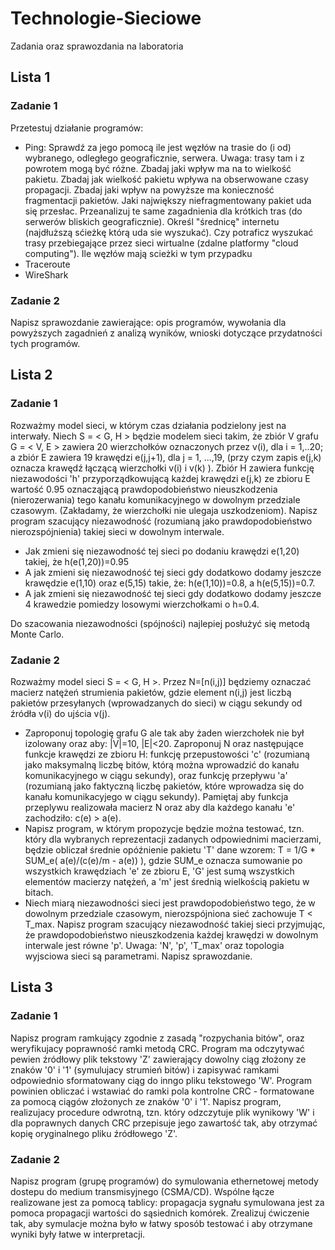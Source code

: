 # Technologie-Sieciowe
Zadania oraz sprawozdania na laboratoria

## Lista 1
### Zadanie 1
Przetestuj działanie programów:
* Ping: 
Sprawdź za jego pomocą ile jest węzłów na trasie do (i od) wybranego, odległego geograficznie, serwera. Uwaga: trasy tam i z powrotem mogą być różne. Zbadaj jaki wpływ ma na to wielkość pakietu. Zbadaj jak wielkość pakietu wpływa na obserwowane czasy propagacji. Zbadaj jaki wpływ na powyższe ma konieczność fragmentacji pakietów. Jaki największy niefragmentowany pakiet uda się przesłac. Przeanalizuj te same zagadnienia dla krótkich tras (do serwerów bliskich geograficznie). Określ "średnicę" internetu (najdłuższą sćieżkę którą uda sie wyszukać). Czy potraficz wyszukać trasy przebiegające przez sieci wirtualne (zdalne platformy "cloud computing"). Ile węzłów mają scieżki w tym przypadku
* Traceroute
* WireShark
### Zadanie 2
Napisz sprawozdanie zawierające: opis programów, wywołania dla powyższych zagadnień z analizą wyników, wnioski dotyczące przydatności tych programów.
## Lista 2
### Zadanie 1
Rozważmy model sieci, w którym czas działania podzielony jest na interwały. Niech S = < G, H > będzie modelem sieci takim, że zbiór V grafu G = < V, E > zawiera 20 wierzchołków oznaczonych przez v(i), dla i = 1,..20; a zbiór E zawiera 19 krawędzi e(j,j+1), dla j = 1, ...,19, (przy czym zapis e(j,k) oznacza krawędź łączącą wierzchołki v(i) i v(k) ). Zbiór H zawiera funkcję niezawodości 'h' przyporządkowującą każdej krawędzi e(j,k) ze zbioru E wartość 0.95 oznacząjącą prawdopodobieństwo nieuszkodzenia (nierozerwania) tego kanału komunikacyjnego w dowolnym przedziale czasowym. (Zakładamy, że wierzchołki nie ulegaja uszkodzeniom).
Napisz program szacujący niezawodność (rozumianą jako prawdopodobieństwo nierozspójnienia) takiej sieci w dowolnym interwale.
* Jak zmieni się niezawodność tej sieci po dodaniu krawędzi e(1,20) takiej, że h(e(1,20))=0.95
* A jak zmieni się niezawodność tej sieci gdy dodatkowo dodamy jeszcze krawędzie e(1,10) oraz e(5,15) takie, że: h(e(1,10))=0.8, a h(e(5,15))=0.7.
* A jak zmieni się niezawodność tej sieci gdy dodatkowo dodamy jeszcze 4 krawedzie pomiedzy losowymi wierzchołkami o h=0.4.

Do szacowania niezawodności (spójności) najlepiej posłużyć się metodą Monte Carlo.
### Zadanie 2
Rozważmy model sieci S = < G, H >. Przez N=[n(i,j)] będziemy oznaczać macierz natężeń strumienia pakietów, gdzie element n(i,j) jest liczbą pakietów przesyłanych (wprowadzanych do sieci) w ciągu sekundy od źródła v(i) do ujścia v(j).
* Zaproponuj topologię grafu G ale tak aby żaden wierzchołek nie był izolowany oraz aby: |V|=10, |E|<20. Zaproponuj N oraz następujące funkcje krawędzi ze zbioru H: funkcję przepustowości 'c' (rozumianą jako maksymalną liczbę bitów, którą można wprowadzić do kanału komunikacyjnego w ciągu sekundy), oraz funkcję przepływu 'a' (rozumianą jako faktyczną liczbę pakietów, które wprowadza się do kanału komunikacyjego w ciągu sekundy). Pamiętaj aby funkcja przeplywu realizowała macierz N oraz aby dla każdego kanału 'e' zachodziło: c(e) > a(e).
* Napisz program, w którym propozycje będzie można testować, tzn. który dla wybranych reprezentacji zadanych odpowiednimi macierzami, będzie obliczał średnie opóźnienie pakietu 'T' dane wzorem: T = 1/G * SUM_e( a(e)/(c(e)/m - a(e)) ), gdzie SUM_e oznacza sumowanie po wszystkich krawędziach 'e' ze zbioru E, 'G' jest sumą wszystkich elementów macierzy natężeń, a 'm' jest średnią wielkością pakietu w bitach.
* Niech miarą niezawodności sieci jest prawdopodobieństwo tego, że w dowolnym przedziale czasowym, nierozspójniona sieć zachowuje T < T_max. Napisz program szacujący niezawodność takiej sieci przyjmując, że prawdopodobieństwo nieuszkodzenia każdej krawędzi w dowolnym interwale jest równe 'p'. Uwaga: 'N', 'p', 'T_max' oraz topologia wyjsciowa sieci są parametrami. Napisz sprawozdanie.

## Lista 3
### Zadanie 1
Napisz program ramkujący zgodnie z zasadą "rozpychania bitów", oraz weryfikujacy poprawność ramki metodą CRC. Program ma odczytywać pewien źródłowy plik tekstowy 'Z' zawierający dowolny ciąg złożony ze znaków '0' i '1' (symulujacy strumień bitów) i zapisywać ramkami odpowiednio sformatowany ciąg do inngo pliku tekstowego 'W'. Program powinien obliczać i wstawiać do ramki pola kontrolne CRC - formatowane za pomocą ciągów złożonych ze znaków '0' i '1'. Napisz program, realizujacy procedure odwrotną, tzn. który odzczytuje plik wynikowy 'W' i dla poprawnych danych CRC przepisuje jego zawartość tak, aby otrzymać kopię oryginalnego pliku źródłowego 'Z'.

### Zadanie 2
Napisz program (grupę programów) do symulowania ethernetowej metody dostepu do medium transmisyjnego (CSMA/CD). Wspólne łącze realizowane jest za pomocą tablicy: propagacja sygnału symulowana jest za pomoca propagacji wartości do sąsiednich komórek. Zrealizuj ćwiczenie tak, aby symulacje można było w łatwy sposób testować i aby otrzymane wyniki były łatwe w interpretacji.
